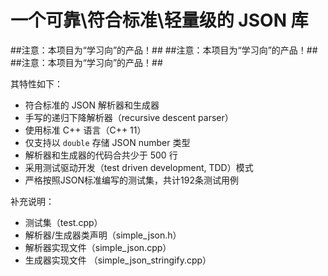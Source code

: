 #  一个可靠\符合标准\轻量级的 JSON 库 #

##注意：本项目为“学习向”的产品！##
##注意：本项目为“学习向”的产品！##
##注意：本项目为“学习向”的产品！##


其特性如下：

* 符合标准的 JSON 解析器和生成器
* 手写的递归下降解析器（recursive descent parser）
* 使用标准 C++ 语言（C++ 11）
* 仅支持以 `double` 存储 JSON number 类型
* 解析器和生成器的代码合共少于 500 行
* 采用测试驱动开发（test driven development, TDD）模式
* 严格按照JSON标准编写的测试集，共计192条测试用例

补充说明：
* 测试集（test.cpp）
* 解析器/生成器类声明（simple_json.h）
* 解析器实现文件（simple_json.cpp）
* 生成器实现文件 （simple_json_stringify.cpp）